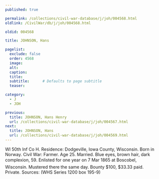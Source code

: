 ```yaml
---
published: true

permalink: /collections/civil-war-database/j/joh/004568.html
oldlink: /CivilWar/db/j/joh/004568.html

oldid: 004568

title: JOHNSON, Hans

pagelist:
  exclude: false
  order: 4568
  image: 
  alt:
  caption:
  title:
  subtitle:      # Defaults to page subtitle
  teaser:

category: 
  - J 
  - JOH

previous:
  title: JOHNSON, Hans Henry
  url: /collections/civil-war-database/j/joh/004567.html  
next:
  title: JOHNSON, Hans
  url: /collections/civil-war-database/j/joh/004569.html   
---
```

WI 50th Inf Co H. Residence: Dodgeville, Iowa County, Wisconsin. Born in Norway. Civil War: Farmer. Age 25. Married. Blue eyes, brown hair, dark complexion, 5&#146;9&#148;. Enlisted for one year on 7 Mar 1865 at Boscobel, Wisconsin. Mustered there the same day. Bounty $100, $33.33 paid. Private. Sources: (WHS Series 1200 box 195-9)